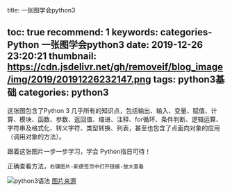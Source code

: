 title: 一张图学会python3

toc: true
recommend: 1
keywords: categories-Python 一张图学会python3
date: 2019-12-26 23:20:21
thumbnail: https://cdn.jsdelivr.net/gh/removeif/blog_image/img/2019/20191226232147.png
tags: python3基础
categories: python3
---
这张图包含了Python 3 几乎所有的知识点，包括输出、输入、变量、赋值、计算、模块、函数、参数、返回值、缩进、注释、for循环、条件判断、逻辑运算、字符串及格式化、转义字符、类型转换、列表，甚至也包含了点面向对象的应用（调用对象的方法）。

跟着这张图片一步一步学习，学会 Python指日可待！
<!-- more -->
正确查看方法，`右键图片-新便签页中打开链接-放大查看`  

![python3语法](https://cdn.jsdelivr.net/gh/removeif/blog_image/img/2019/20191226224343.png)
[图片来源](https://github.com/coodict/python3-in-one-pic)
